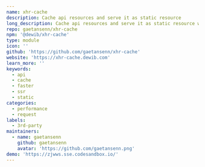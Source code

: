 ```yaml
---
name: xhr-cache
description: Cache api resources and serve it as static resource
long_description: Cache api resources and serve it as static resource with Nuxt.js
repo: gaetansenn/xhr-cache
npm: '@dewib/xhr-cache'
type: module
icon: ''
github: 'https://github.com/gaetansenn/xhr-cache'
website: 'https://xhr-cache.dewib.com'
learn_more: ''
keywords:
  - api
  - cache
  - faster
  - ssr
  - static
categories:
  - performance
  - request
labels:
  - 3rd-party
maintainers:
  - name: gaetansenn
    github: gaetansenn
    avatar: 'https://github.com/gaetansenn.png'
demo: 'https://zjwws.sse.codesandbox.io/'
---
```


